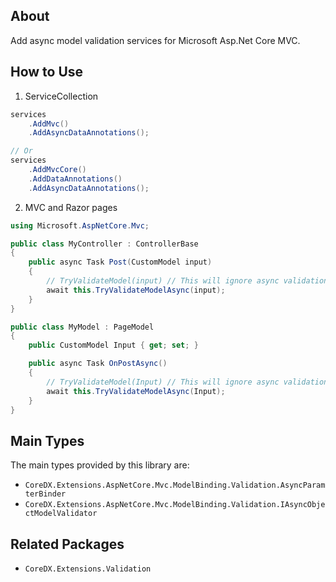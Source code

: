 ## About
Add async model validation services for Microsoft Asp.Net Core MVC.

## How to Use

1. ServiceCollection
``` csharp
services
    .AddMvc()
    .AddAsyncDataAnnotations();

// Or
services
    .AddMvcCore()
    .AddDataAnnotations()
    .AddAsyncDataAnnotations();
```

2. MVC and Razor pages
``` csharp
using Microsoft.AspNetCore.Mvc;

public class MyController : ControllerBase
{
    public async Task Post(CustomModel input)
    {
        // TryValidateModel(input) // This will ignore async validation attributes.
        await this.TryValidateModelAsync(input);
    }
}

public class MyModel : PageModel
{
    public CustomModel Input { get; set; }

    public async Task OnPostAsync()
    {
        // TryValidateModel(Input) // This will ignore async validation attributes.
        await this.TryValidateModelAsync(Input);
    }
}
```

## Main Types
The main types provided by this library are:
* `CoreDX.Extensions.AspNetCore.Mvc.ModelBinding.Validation.AsyncParamterBinder`
* `CoreDX.Extensions.AspNetCore.Mvc.ModelBinding.Validation.IAsyncObjectModelValidator`

## Related Packages
* `CoreDX.Extensions.Validation`